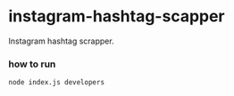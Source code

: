 # instagram-hashtag-scapper
Instagram hashtag scrapper. 

### how to run
```
node index.js developers
```